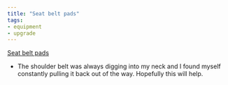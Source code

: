 ```yaml
---
title: "Seat belt pads"
tags:
- equipment
- upgrade
---
```

[Seat belt pads](https://www.amazon.com/dp/B00R2J3YEQ/ref=nosim?tag=ffwf0f-20)
- The shoulder belt was always digging into my neck and I found myself constantly pulling it back out of the way. Hopefully this will help.
